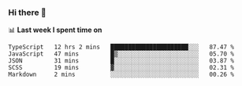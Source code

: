 ### Hi there 👋

<!--
**DBvc/DBvc** is a ✨ _special_ ✨ repository because its `README.md` (this file) appears on your GitHub profile.

Here are some ideas to get you started:

- 🔭 I’m currently working on ...
- 🌱 I’m currently learning ...
- 👯 I’m looking to collaborate on ...
- 🤔 I’m looking for help with ...
- 💬 Ask me about ...
- 📫 How to reach me: ...
- 😄 Pronouns: ...
- ⚡ Fun fact: ...
-->

📊 **Last week I spent time on**
<!--START_SECTION:waka-->
```text
TypeScript   12 hrs 2 mins   ██████████████████████░░░   87.47 % 
JavaScript   47 mins         █▒░░░░░░░░░░░░░░░░░░░░░░░   05.70 % 
JSON         31 mins         █░░░░░░░░░░░░░░░░░░░░░░░░   03.87 % 
SCSS         19 mins         ▓░░░░░░░░░░░░░░░░░░░░░░░░   02.31 % 
Markdown     2 mins          ░░░░░░░░░░░░░░░░░░░░░░░░░   00.26 % 
```
<!--END_SECTION:waka-->
